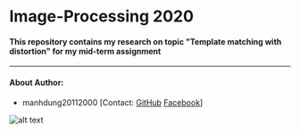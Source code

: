 # Image-Processing 2020

#### This repository contains my research on topic "Template matching with distortion" for my mid-term assignment

--------------------------------------------

#### About Author: 
- manhdung20112000 
[Contact: [GitHub](https://github.com/manhdung20112000) [Facebook](https://www.facebook.com/nmd2000)]

![alt text](https://docs.adaptive-vision.com/4.7/studio/img/machine_vision_guide/template_matching/mounts_results.png)
